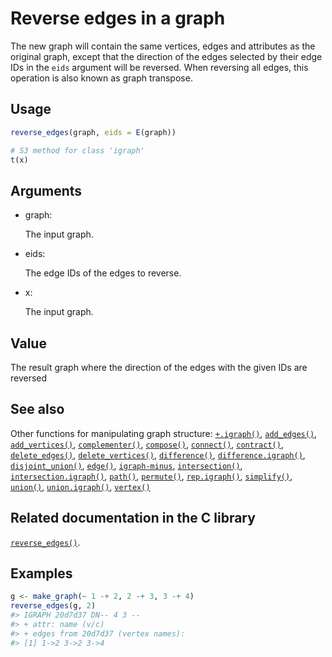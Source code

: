 # Reverse edges in a graph

The new graph will contain the same vertices, edges and attributes as
the original graph, except that the direction of the edges selected by
their edge IDs in the `eids` argument will be reversed. When reversing
all edges, this operation is also known as graph transpose.

## Usage

``` r
reverse_edges(graph, eids = E(graph))

# S3 method for class 'igraph'
t(x)
```

## Arguments

- graph:

  The input graph.

- eids:

  The edge IDs of the edges to reverse.

- x:

  The input graph.

## Value

The result graph where the direction of the edges with the given IDs are
reversed

## See also

Other functions for manipulating graph structure:
[`+.igraph()`](https://r.igraph.org/reference/plus-.igraph.md),
[`add_edges()`](https://r.igraph.org/reference/add_edges.md),
[`add_vertices()`](https://r.igraph.org/reference/add_vertices.md),
[`complementer()`](https://r.igraph.org/reference/complementer.md),
[`compose()`](https://r.igraph.org/reference/compose.md),
[`connect()`](https://r.igraph.org/reference/ego.md),
[`contract()`](https://r.igraph.org/reference/contract.md),
[`delete_edges()`](https://r.igraph.org/reference/delete_edges.md),
[`delete_vertices()`](https://r.igraph.org/reference/delete_vertices.md),
[`difference()`](https://r.igraph.org/reference/difference.md),
[`difference.igraph()`](https://r.igraph.org/reference/difference.igraph.md),
[`disjoint_union()`](https://r.igraph.org/reference/disjoint_union.md),
[`edge()`](https://r.igraph.org/reference/edge.md),
[`igraph-minus`](https://r.igraph.org/reference/igraph-minus.md),
[`intersection()`](https://r.igraph.org/reference/intersection.md),
[`intersection.igraph()`](https://r.igraph.org/reference/intersection.igraph.md),
[`path()`](https://r.igraph.org/reference/path.md),
[`permute()`](https://r.igraph.org/reference/permute.md),
[`rep.igraph()`](https://r.igraph.org/reference/rep.igraph.md),
[`simplify()`](https://r.igraph.org/reference/simplify.md),
[`union()`](https://r.igraph.org/reference/union.md),
[`union.igraph()`](https://r.igraph.org/reference/union.igraph.md),
[`vertex()`](https://r.igraph.org/reference/vertex.md)

## Related documentation in the C library

[`reverse_edges()`](https://igraph.org/c/html/latest/igraph-Operators.html#igraph_reverse_edges).

## Examples

``` r
g <- make_graph(~ 1 -+ 2, 2 -+ 3, 3 -+ 4)
reverse_edges(g, 2)
#> IGRAPH 20d7d37 DN-- 4 3 -- 
#> + attr: name (v/c)
#> + edges from 20d7d37 (vertex names):
#> [1] 1->2 3->2 3->4
```
